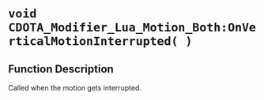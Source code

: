# `void CDOTA_Modifier_Lua_Motion_Both:OnVerticalMotionInterrupted( )`
## Function Description
Called when the motion gets interrupted.
